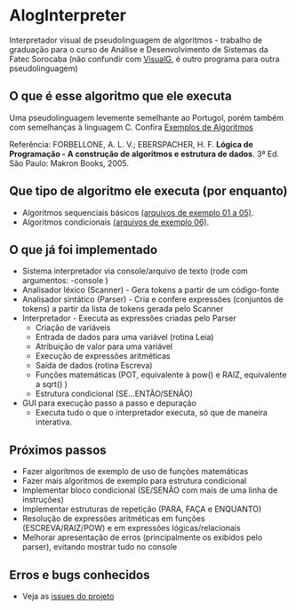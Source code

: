 # AlogInterpreter
Interpretador visual de pseudolinguagem de algoritmos - trabalho de graduação
para o curso de Análise e Desenvolvimento de Sistemas da Fatec Sorocaba 
(não confundir com [VisualG](http://visualg3.com.br/), é outro programa para outra pseudolinguagem)

## O que é esse algoritmo que ele executa
Uma pseudolinguagem levemente semelhante ao Portugol, porém também com semelhanças à linguagem C.
Confira [Exemplos de Algoritmos](https://github.com/cslclaman/AlogInterpreter/tree/master/exemplos_algoritmos)

Referência: FORBELLONE, A. L. V.; EBERSPACHER, H. F. __Lógica de Programação - A construção de algoritmos e estrutura de dados__. 3ª Ed. São Paulo: Makron Books, 2005.

## Que tipo de algoritmo ele executa (por enquanto)
* Algoritmos sequenciais básicos [(arquivos de exemplo 01 a 05)](https://github.com/cslclaman/AlogInterpreter/tree/master/exemplos_algoritmos).
* Algoritmos condicionais [(arquivos de exemplo 06)](https://github.com/cslclaman/AlogInterpreter/tree/master/exemplos_algoritmos).

## O que já foi implementado
* Sistema interpretador via console/arquivo de texto (rode com argumentos: -console <NOME DO ARQUIVO>)
* Analisador léxico (Scanner) - Gera tokens a partir de um código-fonte
* Analisador sintático (Parser) - Cria e confere expressões (conjuntos de tokens) a partir da lista de tokens gerada pelo Scanner
* Interpretador - Executa as expressões criadas pelo Parser
    * Criação de variáveis
    * Entrada de dados para uma variável (rotina Leia)
    * Atribuição de valor para uma variável
    * Execução de expressões aritméticas
    * Saída de dados (rotina Escreva)
    * Funções matemáticas (POT, equivalente à pow() e RAIZ, equivalente a sqrt() )
    * Estrutura condicional (SE...ENTÃO/SENÃO)
* GUI para execução passo a passo e depuração
    * Executa tudo o que o interpretador executa, só que de maneira interativa.

## Próximos passos
* Fazer algoritmos de exemplo de uso de funções matemáticas
* Fazer mais algoritmos de exemplo para estrutura condicional
* Implementar bloco condicional (SE/SENÃO com mais de uma linha de instruções)
* Implementar estruturas de repetição (PARA, FAÇA e ENQUANTO)
* Resolução de expressões aritméticas em funções (ESCREVA/RAIZ/POW) e em expressões lógicas/relacionais
* Melhorar apresentação de erros (principalmente os exibidos pelo parser), evitando mostrar tudo no console

## Erros e bugs conhecidos
* Veja as [issues do projeto](https://github.com/cslclaman/AlogInterpreter/issues)
